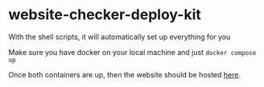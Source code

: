 # website-checker-deploy-kit
With the shell scripts, it will automatically set up everything for you

Make sure you have docker on your local machine and just `docker compose up`

Once both containers are up, then the website should be hosted [here](https://localhost:8080).